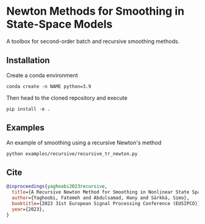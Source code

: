 # Newton Methods for Smoothing in State-Space Models

A toolbox for second-order batch and recursive smoothing methods.

## Installation
 
 Create a conda environment
    
    conda create -n NAME python=3.9
    
 Then head to the cloned repository and execute
 
    pip install -e .
    
 ## Examples
 
 An example of smoothing using a recursive Newton's method
 
    python examples/recursive/recursive_tr_newton.py
    
## Cite
```bib
@inproceedings{yaghoobi2023recursive,
  title={A Recursive Newton Method for Smoothing in Nonlinear State Space Models}, 
  author={Yaghoobi, Fatemeh and Abdulsamad, Hany and Särkkä, Simo},
  booktitle={2023 31st European Signal Processing Conference (EUSIPCO)}, 
  year={2023},
}
